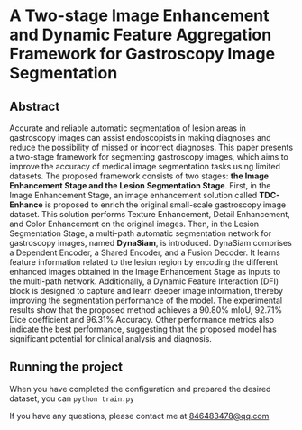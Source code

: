 # A Two-stage Image Enhancement and Dynamic Feature Aggregation Framework for Gastroscopy Image Segmentation

## Abstract
Accurate and reliable automatic segmentation of lesion areas in gastroscopy images can assist endoscopists in making diagnoses and reduce the possibility of missed or incorrect diagnoses. This paper presents a two-stage framework for segmenting gastroscopy images, which aims to improve the accuracy of medical image segmentation tasks using limited datasets. The proposed framework consists of two stages: **the Image Enhancement Stage and the Lesion Segmentation Stage**. First, in the Image Enhancement Stage, an image enhancement solution called **TDC-Enhance** is proposed to enrich the original small-scale gastroscopy image dataset. This solution performs Texture Enhancement, Detail Enhancement, and Color Enhancement on the original images. Then, in the Lesion Segmentation Stage, a multi-path automatic segmentation network for gastroscopy images, named **DynaSiam**, is introduced. DynaSiam comprises a Dependent Encoder, a Shared Encoder, and a Fusion Decoder. It learns feature information related to the lesion region by encoding the different enhanced images obtained in the Image Enhancement Stage as inputs to the multi-path network. Additionally, a Dynamic Feature Interaction (DFI) block is designed to capture and learn deeper image information, thereby improving the segmentation performance of the model. The experimental results show that the proposed method achieves a 90.80\% mIoU, 92.71\% Dice coefficient and 96.31\% Accuracy. Other performance metrics also indicate the best performance, suggesting that the proposed model has significant potential for clinical analysis and diagnosis.

## Running the project
When you have completed the configuration and prepared the desired dataset, you can ```python train.py``` 

If you have any questions, please contact me at 846483478@qq.com


